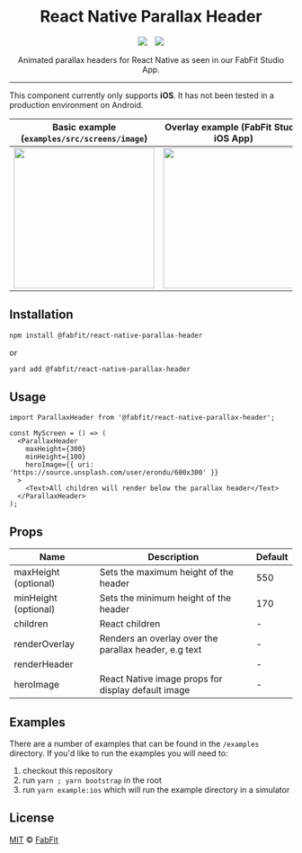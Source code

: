 <div align="center">
<h1>React Native Parallax Header</h1>
<img style="padding-right: 10px" src="https://img.shields.io/npm/v/@fabfit/react-native-parallax-header?style=flat-square" />
<img src="https://img.shields.io/bundlephobia/min/@fabfit/react-native-parallax-header?style=flat-square" />

Animated parallax headers for React Native as seen in our FabFit Studio App.

</div>

---

This component currently only supports **iOS**. It has not been tested in a production environment on Android.

| Basic example (`examples/src/screens/image`)                                                                      | Overlay example (FabFit Studio iOS App)                                                                            |
| ----------------------------------------------------------------------------------------------------------------- | ------------------------------------------------------------------------------------------------------------------ |
| <img src="https://fabfit-github.now.sh/parallax/parallax-one-optim.gif" width="250px" style="max-width: 250px" /> | <img src="https://fabfit-github.now.sh/parallax/parallax-two-optim.gif" width="250px" style="max-width: 250px"  /> |

## Installation

```sh
npm install @fabfit/react-native-parallax-header
```

or

```sh
yard add @fabfit/react-native-parallax-header
```

## Usage

```tsx
import ParallaxHeader from '@fabfit/react-native-parallax-header';

const MyScreen = () => (
  <ParallaxHeader
    maxHeight={300}
    minHeight={100}
    heroImage={{ uri: 'https://source.unsplash.com/user/erondu/600x300' }}
  >
    <Text>All children will render below the parallax header</Text>
  </ParallaxHeader>
);
```

## Props

| Name                 | Description                                           | Default |
| -------------------- | ----------------------------------------------------- | ------- |
| maxHeight (optional) | Sets the maximum height of the header                 | 550     |
| minHeight (optional) | Sets the minimum height of the header                 | 170     |
| children             | React children                                        | -       |
| renderOverlay        | Renders an overlay over the parallax header, e.g text | -       |
| renderHeader         |                                                       | -       |
| heroImage            | React Native image props for display default image    | -       |

## Examples

There are a number of examples that can be found in the `/examples` directory. If you'd like to run the examples you will need to:

1. checkout this repository
2. run `yarn ; yarn bootstrap` in the root
3. run `yarn example:ios` which will run the example directory in a simulator

## License

[MIT](https://choosealicense.com/licenses/mit/) © [FabFit](https://fab.fitness)
